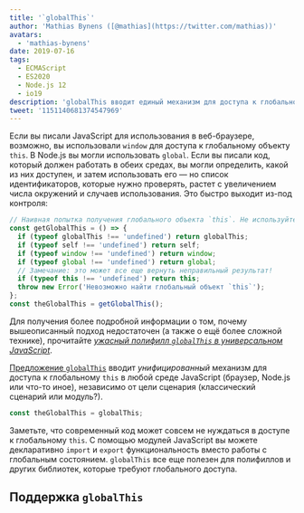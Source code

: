 ```yaml
---
title: '`globalThis`'
author: 'Mathias Bynens ([@mathias](https://twitter.com/mathias))'
avatars:
  - 'mathias-bynens'
date: 2019-07-16
tags:
  - ECMAScript
  - ES2020
  - Node.js 12
  - io19
description: 'globalThis вводит единый механизм для доступа к глобальному объекту this в любой среде JavaScript, независимо от цели сценария.'
tweet: '1151140681374547969'
---
```

Если вы писали JavaScript для использования в веб-браузере, возможно, вы использовали `window` для доступа к глобальному объекту `this`. В Node.js вы могли использовать `global`. Если вы писали код, который должен работать в обеих средах, вы могли определить, какой из них доступен, и затем использовать его — но список идентификаторов, которые нужно проверять, растет с увеличением числа окружений и случаев использования. Это быстро выходит из-под контроля:

<!--truncate-->
```js
// Наивная попытка получения глобального объекта `this`. Не используйте это!
const getGlobalThis = () => {
  if (typeof globalThis !== 'undefined') return globalThis;
  if (typeof self !== 'undefined') return self;
  if (typeof window !== 'undefined') return window;
  if (typeof global !== 'undefined') return global;
  // Замечание: это может все еще вернуть неправильный результат!
  if (typeof this !== 'undefined') return this;
  throw new Error('Невозможно найти глобальный объект `this`');
};
const theGlobalThis = getGlobalThis();
```

Для получения более подробной информации о том, почему вышеописанный подход недостаточен (а также о ещё более сложной технике), прочитайте [_ужасный полифилл `globalThis` в универсальном JavaScript_](https://mathiasbynens.be/notes/globalthis).

[Предложение `globalThis`](https://github.com/tc39/proposal-global) вводит *унифицированный* механизм для доступа к глобальному `this` в любой среде JavaScript (браузер, Node.js или что-то иное), независимо от цели сценария (классический сценарий или модуль?).

```js
const theGlobalThis = globalThis;
```

Заметьте, что современный код может совсем не нуждаться в доступе к глобальному `this`. С помощью модулей JavaScript вы можете декларативно `import` и `export` функциональность вместо работы с глобальным состоянием. `globalThis` все еще полезен для полифиллов и других библиотек, которые требуют глобального доступа.

## Поддержка `globalThis`

<feature-support chrome="71 /blog/v8-release-71#javascript-language-features"
                 firefox="65"
                 safari="12.1"
                 nodejs="12 https://twitter.com/mathias/status/1120700101637353473"
                 babel="yes https://github.com/zloirock/core-js#ecmascript-globalthis"></feature-support>
